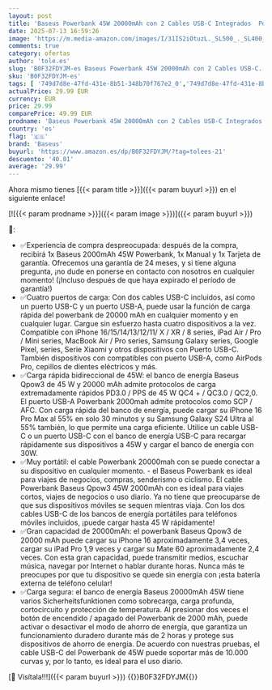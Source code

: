 ```yaml
---
layout: post
title: 'Baseus Powerbank 45W 20000mAh con 2 Cables USB-C Integrados  Power Bank PD3 0 QC4 0 Baterías Externas Carga Rapida  3 C 1 A  Cargador Portátil para iPhone 16/15/14 Pro MAX  Samsung  Blanco'
date: 2025-07-13 16:59:26
image: 'https://m.media-amazon.com/images/I/31IS2iOtuzL._SL500_._SL400_.jpg'
comments: true
category: ofertas
author: 'tole.es'
slug: 'B0F32FDYJM-es Baseus Powerbank 45W 20000mAh con 2 Cables USB-C...'
sku: 'B0F32FDYJM-es'
tags: [ '749d7d8e-47fd-431e-8b51-348b70f767e2_0','749d7d8e-47fd-431e-8b51-348b70f767e2_8101','749d7d8e-47fd-431e-8b51-348b70f767e2_9401','Accesorios para móviles','Arborist Merchandising Root','Bancos de energía portátiles para teléfonos móviles','Cargadores para móviles','Comunicación móvil y accesorios','Electrónica','Mobile & Wearables','New Arrivals Tech','New Arrivals in Electronics','Self Service','Special Features Stores','baseus','iphone','🇪🇸', ]
actualPrice: 29.99 EUR
currency: EUR
price: 29.99
comparePrice: 49.99 EUR
prodname: 'Baseus Powerbank 45W 20000mAh con 2 Cables USB-C Integrados  Power Bank PD3 0 QC4 0 Baterías Externas Carga Rapida  3 C 1 A  Cargador Portátil para iPhone 16/15/14 Pro MAX  Samsung  Blanco'
country: 'es'
flag: '🇪🇸'
brand: 'Baseus'
buyurl: 'https://www.amazon.es/dp/B0F32FDYJM/?tag=tolees-21'
descuento: '40.01'
average: '29.99'
---
```


Ahora mismo tienes [{{< param title >}}]({{< param buyurl >}}) en el siguiente enlace!

[![{{< param prodname >}}]({{< param image >}})]({{< param buyurl >}})

🔎:

- ✅Experiencia de compra despreocupada: después de la compra, recibirá 1x Baseus 2000mAh 45W Powerbank, 1x Manual y 1x Tarjeta de garantía. Ofrecemos una garantía de 24 meses, y si tiene alguna pregunta, ¡no dude en ponerse en contacto con nosotros en cualquier momento! (¡Incluso después de que haya expirado el período de garantía!)
- ✅Cuatro puertos de carga: Con dos cables USB-C incluidos, así como un puerto USB-C y un puerto USB-A, puede usar la función de carga rápida del powerbank de 20000 mAh en cualquier momento y en cualquier lugar. Cargue sin esfuerzo hasta cuatro dispositivos a la vez. Compatible con iPhone 16/15/14/13/12/11/ X / XR / 8 series, iPad Air / Pro / Mini series, MacBook Air / Pro series, Samsung Galaxy series, Google Pixel, series, Serie Xiaomi y otros dispositivos con Puerto USB-C. También dispositivos con compatibles con puerto USB-A, como AirPods Pro, cepillos de dientes eléctricos y más.
- ✅Carga rápida bidireccional de 45W: el banco de energía Baseus Qpow3 de 45 W y 20000 mAh admite protocolos de carga extremadamente rápidos PD3.0 / PPS de 45 W QC4 + / QC3.0 / QC2,0. El puerto USB-A Powerbank 2000mah admite protocolos como SCP / AFC. Con carga rápida del banco de energía, puede cargar su iPhone 16 Pro Max al 55% en solo 30 minutos y su Samsung Galaxy S24 Ultra al 55% también, lo que permite una carga eficiente. Utilice un cable USB-C o un puerto USB-C con el banco de energía USB-C para recargar rápidamente sus dispositivos a 45W y cargar el banco de energía con 30W.
- ✅Muy portátil: el cable Powerbank 20000mah con se puede conectar a su dispositivo en cualquier momento. - el Baseus Powerbank es ideal para viajes de negocios, compras, senderismo o ciclismo. El cable Powerbank Baseus Qpow3 45W 2000mAh con es ideal para viajes cortos, viajes de negocios o uso diario. Ya no tiene que preocuparse de que sus dispositivos móviles se sequen mientras viaja. Con los dos cables USB-C de los bancos de energía portátiles para teléfonos móviles incluidos, ¡puede cargar hasta 45 W rápidamente!
- ✅Gran capacidad de 20000mAh: el powerbank Baseus Qpow3 de 20000 mAh puede cargar su iPhone 16 aproximadamente 3,4 veces, cargar su iPad Pro 1,9 veces y cargar su Mate 60 aproximadamente 2,4 veces. Con esta gran capacidad, puede transmitir medios, escuchar música, navegar por Internet o hablar durante horas. Nunca más te preocupes por que tu dispositivo se quede sin energía con ¡esta batería externa de teléfono celular!
- ✅Carga segura: el banco de energía Baseus 20000mAh 45W tiene varios Sicherheitsfunktionen como sobrecarga, carga profunda, cortocircuito y protección de temperatura. Al presionar dos veces el botón de encendido / apagado del Powerbank de 2000 mAh, puede activar o desactivar el modo de ahorro de energía, que garantiza un funcionamiento duradero durante más de 2 horas y protege sus dispositivos de ahorro de energía. De acuerdo con nuestras pruebas, el cable USB-C del Powerbank de 45W puede soportar más de 10.000 curvas y, por lo tanto, es ideal para el uso diario.

[🛒 Visítala!!!]({{< param buyurl >}})
{{<world>}}B0F32FDYJM{{</world>}}
